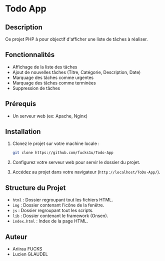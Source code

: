 # Todo App

## Description

Ce projet PHP à pour objectif d'afficher une liste de tâches à réaliser.

## Fonctionnalités

- Affichage de la liste des tâches
- Ajout de nouvelles tâches (Titre, Catégorie, Description, Date)
- Marquage des tâches comme urgentes
- Marquage des tâches comme terminées
- Suppression de tâches

## Prérequis

- Un serveur web (ex: Apache, Nginx)

## Installation

1. Clonez le projet sur votre machine locale :

    ```bash
    git clone https://github.com/fucks1u/Todo-App
    ```

2. Configurez votre serveur web pour servir le dossier du projet.

3. Accédez au projet dans votre navigateur (`http://localhost/ToDo-App/`).

## Structure du Projet

- `html` : Dossier regroupant tout les fichiers HTML.
- `img` : Dossier contenant l'icône de la fenêtre.
- `js` : Dossier regroupant tout les scripts.
- `lib` : Dossier contenant le framework (Onsen).
- `index.html` : Index de la page HTML.


## Auteur

- Ariirau FUCKS
- Lucien GLAUDEL